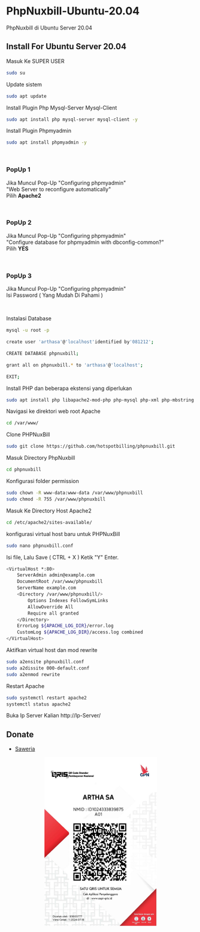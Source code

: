 # PhpNuxbill-Ubuntu-20.04
PhpNuxbill di Ubuntu Server 20.04


## Install For Ubuntu Server 20.04

Masuk Ke SUPER USER
```bash
sudo su
```
Update sistem
```bash
sudo apt update
```
Install Plugin Php Mysql-Server Mysql-Client
```bash
sudo apt install php mysql-server mysql-client -y
```
Install Plugin Phpmyadmin
```bash
sudo apt install phpmyadmin -y
```

<br>

<h3>PopUp 1</h3>
<p>
  Jika Muncul Pop-Up "Configuring phpmyadmin" <br>
  "Web Server to reconfigure automatically" <br>
  Pilih <strong> Apache2 </strong>
</p>
<br>
<h3>PopUp 2</h3>
<p>
  Jika Muncul Pop-Up "Configuring phpmyadmin" <br>
  "Configure database for phpmyadmin with dbconfig-common?" <br>
  Pilih <strong> YES </strong>
</p>
<br>
<h3>PopUp 3</h3>
<p>
  Jika Muncul Pop-Up "Configuring phpmyadmin" <br>
  Isi Password ( Yang Mudah Di Pahami ) <br>
</p>
<br>

Instalasi Database
```bash
mysql -u root -p
```
```bash
create user 'arthasa'@'localhost'identified by'081212';
```
```bash
CREATE DATABASE phpnuxbill;
```
```bash
grant all on phpnuxbill.* to 'arthasa'@'localhost';
```
```bash
EXIT;
```
Install PHP dan beberapa ekstensi yang diperlukan
```bash
sudo apt install php libapache2-mod-php php-mysql php-xml php-mbstring php-zip php-curl mariadb-server -y
```
Navigasi ke direktori web root Apache
```bash
cd /var/www/
```
Clone PHPNuxBill 
```bash
sudo git clone https://github.com/hotspotbilling/phpnuxbill.git
```
Masuk Directory PhpNuxbill
```bash
cd phpnuxbill
```
Konfigurasi folder permission
```bash
sudo chown -R www-data:www-data /var/www/phpnuxbill 
sudo chmod -R 755 /var/www/phpnuxbill 
```
Masuk Ke Directory Host Apache2
```bash
cd /etc/apache2/sites-available/
```
konfigurasi virtual host baru untuk PHPNuxBill
```bash
sudo nano phpnuxbill.conf
```
Isi file, Lalu Save ( CTRL + X ) Ketik "Y" Enter.
```bash
<VirtualHost *:80>
    ServerAdmin admin@example.com
    DocumentRoot /var/www/phpnuxbill
    ServerName example.com
    <Directory /var/www/phpnuxbill/>
        Options Indexes FollowSymLinks
        AllowOverride All
        Require all granted
    </Directory>
    ErrorLog ${APACHE_LOG_DIR}/error.log
    CustomLog ${APACHE_LOG_DIR}/access.log combined
</VirtualHost>

```
Aktifkan virtual host dan mod rewrite
```bash
sudo a2ensite phpnuxbill.conf
sudo a2dissite 000-default.conf
sudo a2enmod rewrite
```
Restart Apache
```bash
sudo systemctl restart apache2
systemctl status apache2
```

Buka Ip Server Kalian http://Ip-Server/



## Donate
- [Saweria](https://saweria.co/arthasyarif)
<center>
<img src="https://github.com/arthasa28/PhpNuxbill-Ubuntu-20.04/blob/master/qris.jpg?raw=true" alt="Deskripsi gambar" width="300" height="450"/>
</center>


